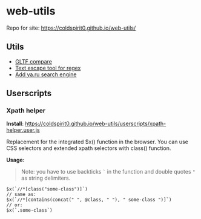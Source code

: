 # web-utils

Repo for site: https://coldspirit0.github.io/web-utils/

## Utils
* [GLTF compare](https://coldspirit0.github.io/web-utils/gltf-compare/index.html)
* [Text escape tool for regex](https://coldspirit0.github.io/web-utils/text-escape-tool.html)
* [Add ya.ru search engine](https://coldspirit0.github.io/web-utils/ya-search-engine/ya_search.html)

## Userscripts

### Xpath helper

**Install**: https://coldspirit0.github.io/web-utils/userscripts/xpath-helper.user.js

Replacement for the integrated $x() function in the browser. You can use CSS selectors and extended xpath selectors with class() function.

**Usage:**

> Note: you  have to use backticks `` ` `` in the function and double quotes ` " ` as string delimiters.

```xpath
$x(`//*[class("some-class")]`)
// same as:
$x(`//*[contains(concat(" ", @class, " "), " some-class ")]`)
// or:
$x(`.some-class`)
```
